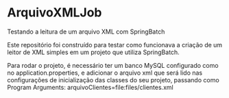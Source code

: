 # ArquivoXMLJob
Testando a leitura de um arquivo XML com SpringBatch

Este repositório foi construído para testar como funcionava a criação de um leitor de XML simples em um projeto que utiliza SpringBatch.

Para rodar o projeto, é necessário ter um banco MySQL configurado como no application.properties, e adicionar o arquivo xml que será lido nas configurações de inicialização das classes do seu projeto, passando como Program Arguments: arquivoClientes=file:files/clientes.xml
